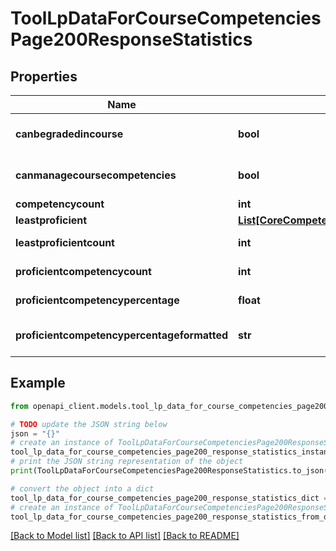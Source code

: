 # ToolLpDataForCourseCompetenciesPage200ResponseStatistics


## Properties

Name | Type | Description | Notes
------------ | ------------- | ------------- | -------------
**canbegradedincourse** | **bool** | canbegradedincourse | [default to False]
**canmanagecoursecompetencies** | **bool** | canmanagecoursecompetencies | [default to False]
**competencycount** | **int** | competencycount | 
**leastproficient** | [**List[CoreCompetencyReadUserEvidence200ResponseCompetenciesInner]**](CoreCompetencyReadUserEvidence200ResponseCompetenciesInner.md) |  | 
**leastproficientcount** | **int** | leastproficientcount | [default to null]
**proficientcompetencycount** | **int** | proficientcompetencycount | [default to null]
**proficientcompetencypercentage** | **float** | proficientcompetencypercentage | [default to null]
**proficientcompetencypercentageformatted** | **str** | proficientcompetencypercentageformatted | [default to 'null']

## Example

```python
from openapi_client.models.tool_lp_data_for_course_competencies_page200_response_statistics import ToolLpDataForCourseCompetenciesPage200ResponseStatistics

# TODO update the JSON string below
json = "{}"
# create an instance of ToolLpDataForCourseCompetenciesPage200ResponseStatistics from a JSON string
tool_lp_data_for_course_competencies_page200_response_statistics_instance = ToolLpDataForCourseCompetenciesPage200ResponseStatistics.from_json(json)
# print the JSON string representation of the object
print(ToolLpDataForCourseCompetenciesPage200ResponseStatistics.to_json())

# convert the object into a dict
tool_lp_data_for_course_competencies_page200_response_statistics_dict = tool_lp_data_for_course_competencies_page200_response_statistics_instance.to_dict()
# create an instance of ToolLpDataForCourseCompetenciesPage200ResponseStatistics from a dict
tool_lp_data_for_course_competencies_page200_response_statistics_from_dict = ToolLpDataForCourseCompetenciesPage200ResponseStatistics.from_dict(tool_lp_data_for_course_competencies_page200_response_statistics_dict)
```
[[Back to Model list]](../README.md#documentation-for-models) [[Back to API list]](../README.md#documentation-for-api-endpoints) [[Back to README]](../README.md)


